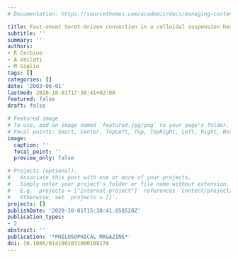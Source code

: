 ```yaml
---
# Documentation: https://sourcethemes.com/academic/docs/managing-content/

title: Fast-onset Soret-driven convection in a colloidal suspension heated from above
subtitle: ''
summary: ''
authors:
- R Cerbino
- A Vailati
- M Giglio
tags: []
categories: []
date: '2003-06-01'
lastmod: 2020-10-01T17:38:41+02:00
featured: false
draft: false

# Featured image
# To use, add an image named `featured.jpg/png` to your page's folder.
# Focal points: Smart, Center, TopLeft, Top, TopRight, Left, Right, BottomLeft, Bottom, BottomRight.
image:
  caption: ''
  focal_point: ''
  preview_only: false

# Projects (optional).
#   Associate this post with one or more of your projects.
#   Simply enter your project's folder or file name without extension.
#   E.g. `projects = ["internal-project"]` references `content/project/deep-learning/index.md`.
#   Otherwise, set `projects = []`.
projects: []
publishDate: '2020-10-01T15:38:41.658528Z'
publication_types:
- 2
abstract: ''
publication: '*PHILOSOPHICAL MAGAZINE*'
doi: 10.1080/0141861031000108178
---
```

